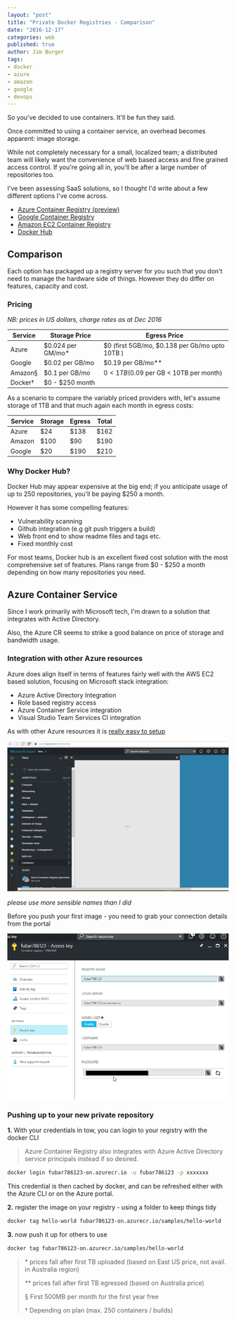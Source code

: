 ```yaml
---
layout: "post"
title: "Private Docker Registries - Comparison"
date: "2016-12-17"
categories: web
published: true
author: Jim Burger
tags:
- docker
- azure
- amazon
- google
- devops
---
```


So you've decided to use containers. It'll be fun they said.

Once committed to using a container service, an overhead becomes apparent: image storage. 

While not completely necessary for a small, localized team; a distributed team will likely want the convenience of web based access and fine grained access control. If you're going all in, you'll be after a large number of repositories too.

I've been assessing SaaS solutions, so I thought I'd write about a few different options I've come across.

- [Azure Container Registry (preview)](https://docs.microsoft.com/en-us/azure/container-registry/)
- [Google Container Registry](https://cloud.google.com/container-registry/)
- [Amazon EC2 Container Registry](https://aws.amazon.com/ecr/) 
- [Docker Hub](https://hub.docker.com)


## Comparison 
Each option has packaged up a registry server for you such that you don't need to manage the hardware side of things. However they do differ on features, capacity and cost.

### Pricing 

_NB: prices in US dollars, charge rates as at Dec 2016_

| Service | Storage Price | Egress Price |
|---------|---------------|-----------------|
| Azure   |$0.024 per GM/mo*|$0 (first 5GB/mo, $0.138 per Gb/mo upto 10TB )|
| Google  |$0.02 per GB/mo|$0.19 per GB/mo**|
|Amazon§|$0.1 per GB/mo| $0 < 1TB ($0.09 per GB < 10TB per month)|
|Docker†|$0 - $250 month||

As a scenario to compare the variably priced providers with, let's assume storage of 1TB and that much again each month in egress costs:

| Service | Storage | Egress | Total |
|---------|---------|--------|-------|
|Azure    |$24      |$138    |$162   | 
|Amazon   |$100     |$90     |$190   |
|Google   |$20      |$190    |$210   |

### Why Docker Hub?
Docker Hub may appear expensive at the big end; if you anticipate usage of up to 250 repositories, you'll be paying $250 a month. 

However it has some compelling features:

- Vulnerability scanning
- Github integration (e.g git push triggers a build)
- Web front end to show readme files and tags etc.
- Fixed monthly cost

For most teams, Docker hub is an excellent fixed cost solution with the most comprehensive set of features. Plans range from $0 - $250 a month depending on how many repositories you need.

## Azure Container Service 

Since I work primarily with Microsoft tech, I'm drawn to a solution that integrates with Active Directory.

Also, the Azure CR seems to strike a good balance on price of storage and bandwidth usage.

### Integration with other Azure resources

Azure does align itself in terms of features fairly well with the AWS EC2 based solution, focusing on Microsoft stack integration:

- Azure Active Directory Integration
- Role based registry access
- Azure Container Service integration
- Visual Studio Team Services CI integration

As with other Azure resources it is [really easy to setup](https://docs.microsoft.com/en-us/azure/container-registry/container-registry-get-started-docker-cli)

![Setup a private container registry](/assets/ACS-create.gif)

_please use more sensible names than I did_

Before you push your first image - you need to grab your connection details from the portal

![Get your admin credentials for the service](/assets/acs-admin-user.png)

### Pushing up to your new private repository

**1.** With your credentials in tow, you can login to your registry with the docker CLI

> Azure Container Registry also integrates with Azure Active Directory service principals instead if so desired.

```bash
docker login fubar786123-on.azurecr.io -u fubar786123 -p xxxxxxx
```
This credential is then cached by docker, and can be refreshed either with the Azure CLI or on the Azure portal.

**2.** register the image on your registry - using a folder to keep things tidy
```bash
docker tag hello-world fubar786123-on.azurecr.io/samples/hello-world
```

**3.** now push it up for others to use
```bash
docker tag fubar786123-on.azurecr.io/samples/hello-world
```

><text>*</text> prices fall after first TB uploaded (based on East US price, not avail. in Australia region)
>
>** prices fall after first TB egressed (based on Australia price)
>
>§ First 500MB per month for the first year free
>
>† Depending on plan (max. 250 containers / builds)
